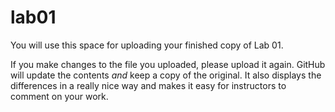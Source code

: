 # lab01

You will use this space for uploading your finished copy of Lab 01.

If you make changes to the file you uploaded, please upload it again. GitHub will update the contents *and* keep a copy of the original. It also displays the differences in a really nice way and makes it easy for instructors to comment on your work.


